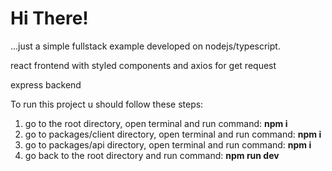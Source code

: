 # Hi There!
...just a simple fullstack example developed on nodejs/typescript.

react frontend with styled components and axios for get request

express backend

To run this project u should follow these steps:

1. go to the root directory, open terminal and run command: **npm i**
2. go to packages/client directory, open terminal and run command: **npm i**
3. go to packages/api directory, open terminal and run command: **npm i**
4. go back to the root directory and run command: **npm run dev**
